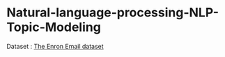 # Natural-language-processing-NLP-Topic-Modeling
Dataset : [The Enron Email dataset](https://www.kaggle.com/wcukierski/enron-email-dataset/version/2#emails.csv)
